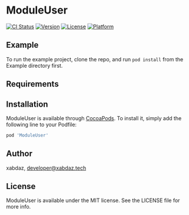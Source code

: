 # ModuleUser

[![CI Status](https://img.shields.io/travis/xabdaz/ModuleUser.svg?style=flat)](https://travis-ci.org/xabdaz/ModuleUser)
[![Version](https://img.shields.io/cocoapods/v/ModuleUser.svg?style=flat)](https://cocoapods.org/pods/ModuleUser)
[![License](https://img.shields.io/cocoapods/l/ModuleUser.svg?style=flat)](https://cocoapods.org/pods/ModuleUser)
[![Platform](https://img.shields.io/cocoapods/p/ModuleUser.svg?style=flat)](https://cocoapods.org/pods/ModuleUser)

## Example

To run the example project, clone the repo, and run `pod install` from the Example directory first.

## Requirements

## Installation

ModuleUser is available through [CocoaPods](https://cocoapods.org). To install
it, simply add the following line to your Podfile:

```ruby
pod 'ModuleUser'
```

## Author

xabdaz, developer@xabdaz.tech

## License

ModuleUser is available under the MIT license. See the LICENSE file for more info.
